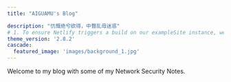 ```yaml
---
title: "AIGUAMU's Blog"

description: "忼慨绝兮欲得，中瞀乱毋迷惑"
# 1. To ensure Netlify triggers a build on our exampleSite instance, we need to change a file in the exampleSite directory.
theme_version: '2.8.2'
cascade:
  featured_image: 'images/background_1.jpg'
---
```

Welcome to my blog with some of my Network Security Notes. 